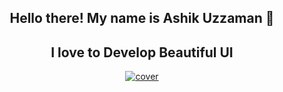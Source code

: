 <h2 align="center">Hello there! My name is Ashik Uzzaman 👋</h2>
<h2 align="center">I love to Develop Beautiful UI
</h2>

<p align=center>
  <a href="#" target="_blank"><img src="https://yourengineer.in/wp-content/uploads/2022/08/React_new_cover-1024x538.webp" alt="cover" /></a>
</p>





